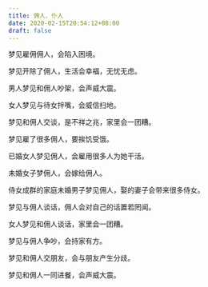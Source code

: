 ```yaml
---
title: 佣人、仆人
date: 2020-02-15T20:54:12+08:00
draft: false
---
```


梦见雇佣佣人，会陷入困境。


梦见开除了佣人，生活会幸福，无忧无虑。


男人梦见和佣人吵架，会声威大震。


女人梦见与待女拌嘴，会威信扫地。


梦见和佣人交谈，是不祥之兆，家里会一团糟。


梦见雇了很多佣人，要挨饥受饿。


已婚女人梦见佣人，会雇用很多人为她干活。


未婚女子梦佣人，会嫁给佣人。


侍女成群的家庭未婚男子梦见佣人，娶的妻子会带来很多侍女。


梦见与佣人谈话，佣人会对自己的话置若罔闻。


女人梦见和佣人谈话，家里会一团糟。


梦见与佣人争吵，会持家有方。


梦见和佣人交朋友，会与朋友产生分歧。


梦见和佣人一同进餐，会声威大震。
